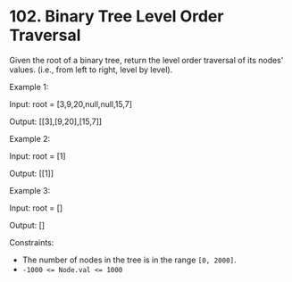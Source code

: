 # 102. Binary Tree Level Order Traversal

Given the root of a binary tree, return the level order traversal of its nodes' values. (i.e., from left to right, level
by level).

Example 1:

Input: root = [3,9,20,null,null,15,7]

Output: [[3],[9,20],[15,7]]

Example 2:

Input: root = [1]

Output: [[1]]

Example 3:

Input: root = []

Output: []

Constraints:

- The number of nodes in the tree is in the range `[0, 2000]`.
- `-1000 <= Node.val <= 1000`


